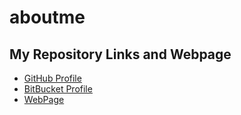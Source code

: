 # aboutme

## My Repository Links and Webpage
- [GitHub Profile](https://github.com/RavivarmaDevulapally)
- [BitBucket Profile](https://bitbucket.org/ravivarmadevulapally)
- [WebPage](https://ravivarmadevulapally.github.io/aboutme)
